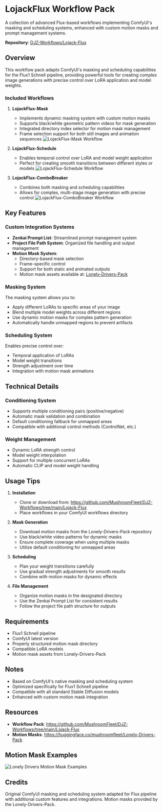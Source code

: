 # LojackFlux Workflow Pack

A collection of advanced Flux-based workflows implementing ComfyUI's masking and scheduling systems, enhanced with custom motion masks and prompt management systems.

**Repository**: [DJZ-Workflows/Lojack-Flux](https://github.com/MushroomFleet/DJZ-Workflows/tree/main/Lojack-Flux)

## Overview

This workflow pack adapts ComfyUI's masking and scheduling capabilities for the Flux1 Schnell pipeline, providing powerful tools for creating complex image generations with precise control over LoRA application and model weights.

### Included Workflows

1. **LojackFlux-Mask**
   - Implements dynamic masking system with custom motion masks
   - Supports black/white geometric pattern videos for mask generation
   - Integrated directory index selector for motion mask management
   - Frame selection support for both still images and animation sequences
![LojackFlux-Mask Workflow](/images/Lojack-Flux-Mask.png)

2. **LojackFlux-Schedule**
   - Enables temporal control over LoRA and model weight application
   - Perfect for creating smooth transitions between different styles or models
![LojackFlux-Schedule Workflow](/images/Lojack-Flux-scheduling.png)

3. **LojackFlux-ComboBreaker**
   - Combines both masking and scheduling capabilities
   - Allows for complex, multi-stage image generation with precise control
![LojackFlux-ComboBreaker Workflow](/images/lojack-flux-ComboBreaker.png)

## Key Features

### Custom Integration Systems
- **Zenkai Prompt List**: Streamlined prompt management system
- **Project File Path System**: Organized file handling and output management
- **Motion Mask System**: 
  - Directory-based mask selection
  - Frame-specific control
  - Support for both static and animated outputs
  - Motion mask assets available at: [Lonely-Drivers-Pack](https://huggingface.co/mushroomfleet/Lonely-Drivers-Pack)

### Masking System
The masking system allows you to:
- Apply different LoRAs to specific areas of your image
- Blend multiple model weights across different regions
- Use dynamic motion masks for complex pattern generation
- Automatically handle unmapped regions to prevent artifacts

### Scheduling System
Enables precise control over:
- Temporal application of LoRAs
- Model weight transitions
- Strength adjustment over time
- Integration with motion mask animations

## Technical Details

### Conditioning System
- Supports multiple conditioning pairs (positive/negative)
- Automatic mask validation and combination
- Default conditioning fallback for unmapped areas
- Compatible with additional control methods (ControlNet, etc.)

### Weight Management
- Dynamic LoRA strength control
- Model weight interpolation
- Support for multiple concurrent LoRAs
- Automatic CLIP and model weight handling

## Usage Tips

1. **Installation**
   - Clone or download from: https://github.com/MushroomFleet/DJZ-Workflows/tree/main/Lojack-Flux
   - Place workflows in your ComfyUI workflows directory

2. **Mask Generation**
   - Download motion masks from the Lonely-Drivers-Pack repository
   - Use black/white video patterns for dynamic masks
   - Ensure complete coverage when using multiple masks
   - Utilize default conditioning for unmapped areas

3. **Scheduling**
   - Plan your weight transitions carefully
   - Use gradual strength adjustments for smooth results
   - Combine with motion masks for dynamic effects

4. **File Management**
   - Organize motion masks in the designated directory
   - Use the Zenkai Prompt List for consistent results
   - Follow the project file path structure for outputs

## Requirements

- Flux1 Schnell pipeline
- ComfyUI latest version
- Properly structured motion mask directory
- Compatible LoRA models
- Motion mask assets from Lonely-Drivers-Pack

## Notes

- Based on ComfyUI's native masking and scheduling system
- Optimized specifically for Flux1 Schnell pipeline
- Compatible with all standard Stable Diffusion models
- Enhanced with custom motion mask integration

## Resources

- **Workflow Pack**: https://github.com/MushroomFleet/DJZ-Workflows/tree/main/Lojack-Flux
- **Motion Masks**: https://huggingface.co/mushroomfleet/Lonely-Drivers-Pack

## Motion Mask Examples

![Lonely Drivers Motion Mask Examples](/images/lonely-drivers.gif)

## Credits

Original ComfyUI masking and scheduling system adapted for Flux pipeline with additional custom features and integrations.
Motion masks provided by the Lonely-Drivers-Pack.
